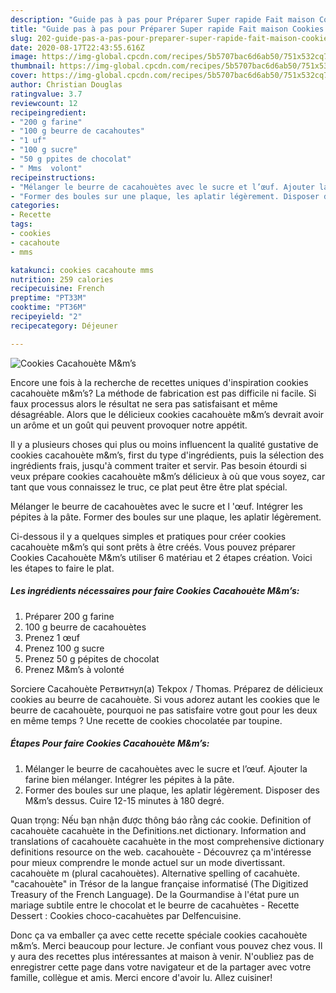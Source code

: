 ```yaml
---
description: "Guide pas à pas pour Préparer Super rapide Fait maison Cookies Cacahouète M&amp;amp;m’s"
title: "Guide pas à pas pour Préparer Super rapide Fait maison Cookies Cacahouète M&amp;amp;m’s"
slug: 202-guide-pas-a-pas-pour-preparer-super-rapide-fait-maison-cookies-cacahouete-m-and-amp-ms
date: 2020-08-17T22:43:55.616Z
image: https://img-global.cpcdn.com/recipes/5b5707bac6d6ab50/751x532cq70/cookies-cacahouete-mms-photo-principale-de-la-recette.jpg
thumbnail: https://img-global.cpcdn.com/recipes/5b5707bac6d6ab50/751x532cq70/cookies-cacahouete-mms-photo-principale-de-la-recette.jpg
cover: https://img-global.cpcdn.com/recipes/5b5707bac6d6ab50/751x532cq70/cookies-cacahouete-mms-photo-principale-de-la-recette.jpg
author: Christian Douglas
ratingvalue: 3.7
reviewcount: 12
recipeingredient:
- "200 g farine"
- "100 g beurre de cacahoutes"
- "1 uf"
- "100 g sucre"
- "50 g ppites de chocolat"
- " Mms  volont"
recipeinstructions:
- "Mélanger le beurre de cacahouètes avec le sucre et l’œuf. Ajouter la farine bien mélanger. Intégrer les pépites à la pâte."
- "Former des boules sur une plaque, les aplatir légèrement. Disposer des M&amp;m’s dessus. Cuire 12-15 minutes à 180 degré."
categories:
- Recette
tags:
- cookies
- cacahoute
- mms

katakunci: cookies cacahoute mms 
nutrition: 259 calories
recipecuisine: French
preptime: "PT33M"
cooktime: "PT36M"
recipeyield: "2"
recipecategory: Déjeuner

---
```



![Cookies Cacahouète M&amp;m’s](https://img-global.cpcdn.com/recipes/5b5707bac6d6ab50/751x532cq70/cookies-cacahouete-mms-photo-principale-de-la-recette.jpg)

Encore une fois à la recherche de recettes uniques d'inspiration cookies cacahouète m&amp;m’s? La méthode de fabrication est pas difficile ni facile. Si faux processus alors le résultat ne sera pas satisfaisant et même désagréable. Alors que le délicieux cookies cacahouète m&amp;m’s devrait avoir un arôme et un goût qui peuvent provoquer notre appétit.

Il y a plusieurs choses qui plus ou moins influencent la qualité gustative de cookies cacahouète m&amp;m’s, first du type d'ingrédients, puis la sélection des ingrédients frais, jusqu'à comment traiter et servir. Pas besoin étourdi si veux prépare cookies cacahouète m&amp;m’s délicieux à où que vous soyez, car tant que vous connaissez le truc, ce plat peut être être plat spécial.

Mélanger le beurre de cacahouètes avec le sucre et l &#39;œuf. Intégrer les pépites à la pâte. Former des boules sur une plaque, les aplatir légèrement.


Ci-dessous il y a quelques simples et pratiques pour créer cookies cacahouète m&amp;m’s qui sont prêts à être créés. Vous pouvez préparer Cookies Cacahouète M&amp;m’s utiliser 6 matériau et 2 étapes création. Voici les étapes to faire le plat.

<!--inarticleads1-->

##### Les ingrédients nécessaires pour faire Cookies Cacahouète M&amp;m’s:

1. Préparer 200 g farine
1.  100 g beurre de cacahouètes
1. Prenez 1 œuf
1. Prenez 100 g sucre
1. Prenez 50 g pépites de chocolat
1. Prenez  M&amp;m’s à volonté


Sorciere Cacahouète Ретвитнул(а) Tekpox / Thomas. Préparez de délicieux cookies au beurre de cacahouète. Si vous adorez autant les cookies que le beurre de cacahouète, pourquoi ne pas satisfaire votre gout pour les deux en même temps ? Une recette de cookies chocolatée par toupine. 

<!--inarticleads2-->

##### Étapes Pour faire Cookies Cacahouète M&amp;m’s:

1. Mélanger le beurre de cacahouètes avec le sucre et l’œuf. Ajouter la farine bien mélanger. Intégrer les pépites à la pâte.
1. Former des boules sur une plaque, les aplatir légèrement. Disposer des M&amp;m’s dessus. Cuire 12-15 minutes à 180 degré.


Quan trọng: Nếu bạn nhận được thông báo rằng các cookie. Definition of cacahouète cacahuète in the Definitions.net dictionary. Information and translations of cacahouète cacahuète in the most comprehensive dictionary definitions resource on the web. cacahouète - Découvrez ça m&#39;intéresse pour mieux comprendre le monde actuel sur un mode divertissant. cacahouète m (plural cacahouètes). Alternative spelling of cacahuète. &#34;cacahouète&#34; in Trésor de la langue française informatisé (The Digitized Treasury of the French Language). De la Gourmandise à l&#39;état pure un mariage subtile entre le chocolat et le beurre de cacahuètes - Recette Dessert : Cookies choco-cacahuètes par Delfencuisine. 


Donc ça va emballer ça avec cette recette spéciale cookies cacahouète m&amp;m’s. Merci beaucoup pour lecture. Je confiant vous pouvez chez vous. Il y aura des recettes plus  intéressantes at maison à venir. N'oubliez pas de enregistrer cette page dans votre navigateur et de la partager avec votre famille, collègue et amis. Merci encore d'avoir lu. Allez cuisiner!
